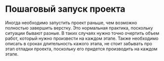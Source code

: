 # Пошаговый запуск проекта
Иногда необходимо запустить проект раньше, чем возможно полностью завершить верстку. Это нормальная практика, поскольку ситуации бывают разные.
В таких случаях нужно точно очертить объем работ, который нужно произвести на каждом этапе. Также необходимо описать в сроках длительность кажого этапа, не стоит забывать про этап отладки проекта, поскольку его придется производить на каждом этапе.
